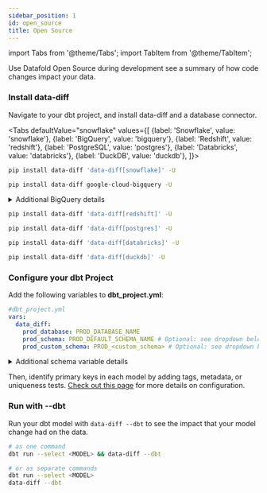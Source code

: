 ```yaml
---
sidebar_position: 1
id: open_source
title: Open Source
---
```

import Tabs from '@theme/Tabs';
import TabItem from '@theme/TabItem';

Use Datafold Open Source during development see a summary of how code changes impact your data.

### Install data-diff

Navigate to your dbt project, and install data-diff and a database connector.

<Tabs
  defaultValue="snowflake"
  values={[
    {label: 'Snowflake', value: 'snowflake'},
    {label: 'BigQuery', value: 'bigquery'},
    {label: 'Redshift', value: 'redshift'},
    {label: 'PostgreSQL', value: 'postgres'},
    {label: 'Databricks', value: 'databricks'},
    {label: 'DuckDB', value: 'duckdb'},
  ]}>
  <TabItem value="snowflake">

  ```zsh
  pip install data-diff 'data-diff[snowflake]' -U
  ```

  </TabItem>
  <TabItem value="bigquery">

  ```zsh
  pip install data-diff google-cloud-bigquery -U
  ```
  <details>
    <summary>Additional BigQuery details</summary>
    Only dbt projects that use the <a href="https://docs.getdbt.com/reference/warehouse-setups/bigquery-setup#oauth-via-gcloud">OAuth via gcloud</a> connection method are currently supported.
    <br/> <br/>
    For example, run: <br/> <code>gcloud auth application-default login</code> <br/>
    <br/>
    Before running: <br/> <code>dbt run --select &lt;MODEL&gt; && data-diff --dbt</code> <br/>
  </details>

  </TabItem>
  <TabItem value="redshift">

  ```zsh
  pip install data-diff 'data-diff[redshift]' -U
  ```

  </TabItem>
  <TabItem value="postgres">

  ```zsh
  pip install data-diff 'data-diff[postgres]' -U
  ```

  </TabItem>
  <TabItem value="databricks">

  ```zsh
  pip install data-diff 'data-diff[databricks]' -U
  ```

  </TabItem>
  <TabItem value="duckdb">

  ```zsh
  pip install data-diff 'data-diff[duckdb]' -U
  ```

  </TabItem>
</Tabs>

### Configure your dbt Project

Add the following variables to **dbt_project.yml**:

  ```yaml
  #dbt_project.yml
  vars:
    data_diff:
      prod_database: PROD_DATABASE_NAME
      prod_schema: PROD_DEFAULT_SCHEMA_NAME # Optional: see dropdown below
      prod_custom_schema: PROD_<custom_schema> # Optional: see dropdown below
  ```
<details>
  <summary>Additional schema variable details</summary>
  The values for <code>prod_schema:</code> and <code>prod_custom_schema:</code> will vary based on how you have setup dbt.<br/><br/>

  <b>prod_schema:</b><br/>
  This variable should be set to the default schema for the production target. It is used when a model does not have a custom schema.
  <br/>
  <br/>
  <b>prod_custom_schema:</b><br/>
  This variable is used when a model has a custom schema. The &lt;custom_schema&gt; section is replaced with the custom schema for the model in order to support the various ways schema name generation can be overridden <a href="https://docs.getdbt.com/docs/build/custom-schemas">here</a>.
  <br/>
  <br/>
  If the production schemas look like <code>prod_marketing, prod_sales</code> for example, the variable should be set like so:
  <br/><code>prod_custom_schema: prod_&lt;custom_schema&gt;</code>
  <br/>
  <br/>
  If the production schemas look like <code>marketing, sales</code> for example, the variable would instead be:
  <br/><code>prod_custom_schema: &lt;custom_schema&gt;</code>
  <br/>
  <br/>
  <b>Examples</b><br/>
  <b>Single production schema:</b><br/>
  <code>
  vars:<br/>
    &nbsp;&nbsp;data_diff:<br/>
      &nbsp;&nbsp;&nbsp;&nbsp;prod_database: my_database<br/>
      &nbsp;&nbsp;&nbsp;&nbsp;prod_schema: prod<br/>
  </code>
  <br/>
  <br/>
  <b>Prod schema names always match dev:</b><br/>
  <code>
  vars:<br/>
    &nbsp;&nbsp;data_diff:<br/>
      &nbsp;&nbsp;&nbsp;&nbsp;prod_database: my_database<br/>
  </code>
  <br/>
  <br/>
  <b>Some schemas are prefixed with "prod_", some use "prod" by default:</b><br/>
  <code>
  vars:<br/>
    &nbsp;&nbsp;data_diff:<br/>
      &nbsp;&nbsp;&nbsp;&nbsp;prod_database: my_database<br/>
      &nbsp;&nbsp;&nbsp;&nbsp;prod_schema: prod<br/>
      &nbsp;&nbsp;&nbsp;&nbsp;prod_custom_schema: prod_&lt;custom_schema&gt;<br/>
  </code>
  <br/>
  <br/>
  <b>Production schemas are never prefixed, but can land in the "analytics" schema by default</b><br/>
  <code>
  vars:<br/>
    &nbsp;&nbsp;data_diff:<br/>
      &nbsp;&nbsp;&nbsp;&nbsp;prod_database: my_database<br/>
      &nbsp;&nbsp;&nbsp;&nbsp;prod_schema: analytics<br/>
      &nbsp;&nbsp;&nbsp;&nbsp;prod_custom_schema: &lt;custom_schema&gt;<br/>
  </code>
</details>

Then, identify primary keys in each model by adding tags, metadata, or uniqueness tests. [Check out this page](/guides/dbt_advanced_configs#tag-primary-keys) for more details on configuration.

### Run with --dbt

Run your dbt model with `data-diff --dbt` to see the impact that your model change had on the data.
    
  ```bash
  # as one command
  dbt run --select <MODEL> && data-diff --dbt
  ```
  ```bash
  # or as separate commands
  dbt run --select <MODEL>
  data-diff --dbt
  ```
  